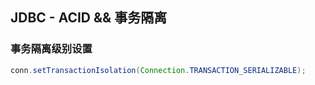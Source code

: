 ## JDBC - ACID && 事务隔离

### 事务隔离级别设置

```java
conn.setTransactionIsolation(Connection.TRANSACTION_SERIALIZABLE);
```